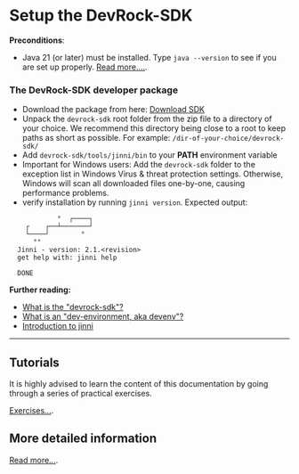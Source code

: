 # Setup the DevRock-SDK

**Preconditions**: 
- Java 21 (or later) must be installed. Type `java --version` to see if you are set up properly. [Read more....](install-java.md).

### The DevRock-SDK developer package
  - Download the package from here: [Download SDK](https://academy.modularmind.eu/services/download-sdk) 
  - Unpack the `devrock-sdk` root folder from the zip file to a directory of your choice. We recommend this directory being close to a root to keep paths as short as possible. For example: `/dir-of-your-choice/devrock-sdk/`
  - Add `devrock-sdk/tools/jinni/bin` to your **PATH** environment variable
  - Important for Windows users: Add the `devrock-sdk` folder to the exception list in Windows Virus & threat protection settings. Otherwise, Windows will scan all downloaded files one-by-one, causing performance problems.  
  - verify installation by running `jinni version`. Expected output:
  
  ```plain
              °  ┌────┐
      ┌    ┌──┴───────┘
      └────┘        °
        °°
    Jinni - version: 2.1.<revision>
    get help with: jinni help
    
    DONE
  ```

__Further reading:__
  - [What is the "devrock-sdk"?](devrock-sdk.md)
  - [What is an "dev-environment, aka devenv"?](dev-environment.md)
  - [Introduction to jinni](intro-jinni.md)
  
***

## Tutorials

It is highly advised to learn the content of this documentation by going through a series of practical exercises. 

[Exercises...](../practice/jinni.md).


## More detailed information

[Read more...](configuration.md).

